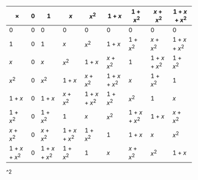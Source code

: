 
| $\times$  | $0$ | $1$       | $x$       | $x^{2}$   | $1+x$     | $1+x^{2}$ | $x+x^{2}$   | $1+x+x^{2}$ |
| --------- | --- | --------- | --------- | --------- | --------- | --------- | --------- | --------- |
| $0$       | $0$ | $0$       | $0$       | $0$       | $0$       | $0$       | $0$       | $0$       |
| $1$       | $0$ | $1$       | $x$       | $x^{2}$     | $1+x$     | $1+x^{2}$   | $x+x^{2}$   | $1+x+x^{2}$ |
| $x$       | $0$ | $x$       | $x^{2}$     | $1+x$     | $x+x^{2}$   | $1$       | $1+x+x^{2}$ | $1+x^{2}$   |
| $x^{2}$     | $0$ | $x^{2}$     | $1+x$     | $x+x^{2}$   | $1+x+x^{2}$ | $x$       | $1+x^{2}$   | $1$       |
| $1+x$     | $0$ | $1+x$     | $x+x^{2}$   | $1+x+x^{2}$ | $1+x^{2}$   | $x^{2}$     | $1$       | $x$       |
| $1+x^{2}$   | $0$ | $1+x^{2}$   | $1$       | $x$       | $x^{2}$     | $1+x+x^{2}$ | $1+x$     | $x+x^{2}$   |
| $x+x^{2}$   | $0$ | $x+x^{2}$   | $1+x+x^{2}$ | $1+x^{2}$   | $1$       | $1+x$     | $x$       | $x^{2}$     |
| $1+x+x^{2}$ | $0$ | $1+x+x^{2}$ | $1+x^{2}$   | $1$       | $x$       | $x+x^{2}$   | $x^{2}$     | $1+x$     |
^2